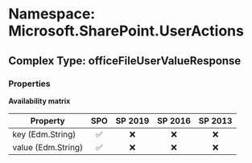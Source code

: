 # Namespace: Microsoft.SharePoint.UserActions

## Complex Type: officeFileUserValueResponse

### Properties

**Availability matrix**

Property | SPO | SP 2019 | SP 2016 | SP 2013
----------|:---:|:-------:|:-------:|:-------:
key (Edm.String) | ✅ | ❌ | ❌ | ❌
value (Edm.String) | ✅ | ❌ | ❌ | ❌